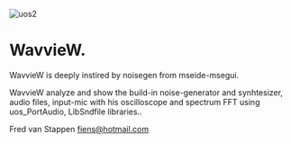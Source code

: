 ![uos2](https://user-images.githubusercontent.com/3421249/71642778-1fa59400-2cb1-11ea-953b-06658f3b986d.png)

# WavvieW.


WavvieW is deeply instired by noisegen from mseide-msegui.

WavvieW analyze and show the build-in noise-generator and synhtesizer, audio files, input-mic with his oscilloscope and spectrum FFT using uos_PortAudio, LibSndfile libraries.. 

Fred van Stappen fiens@hotmail.com

